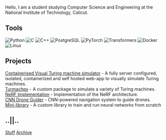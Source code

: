 Hello, I am a student studying Computer Science and Engineering at the National Institute of Technology, Calicut.

## Tools
![Python](https://img.shields.io/badge/-Python-3776AB?logo=python&logoColor=white&style=flat-square)
![C](https://img.shields.io/badge/-C-00599C?logo=c&logoColor=white&style=flat-square)
![C++](https://img.shields.io/badge/-C++-00599C?logo=c%2B%2B&logoColor=white&style=flat-square)
![PostgreSQL](https://img.shields.io/badge/-PostgreSQL-336791?logo=postgresql&logoColor=white&style=flat-square)
![PyTorch](https://img.shields.io/badge/-PyTorch-EE4C2C?logo=pytorch&logoColor=white&style=flat-square)
![Transformers](https://img.shields.io/badge/-Transformers-FF9900?logo=huggingface&logoColor=white&style=flat-square)
![Docker](https://img.shields.io/badge/docker-257bd6?logo=docker&logoColor=white&style=flat-square)
![Linux](https://img.shields.io/badge/-Linux-grey?logo=linux)

## Projects

[Containerised Visual Turing machine simulator](https://github.com/R2D2-08/tursim) - A fully server configured, isolated, containerized and self hosted web-app to visually simulate Turing machines. 
<br>
[Turmachpy](https://github.com/R2D2-08/turmachpy) - A custom package to simulate a variety of Turing machines.
<br>
[NeRF Implementation](https://nerfvisualizer.vercel.app/) - Implementation of the NeRF architecture.  
[CNN Drone Guider](https://github.com/R2D2-08/MiniDroneCNN) - CNN-powered navigation system to guide drones.  
[Mini-library](https://github.com/R2D2-08/minilib) - A custom library to train and run neural networks from scratch 

## ..||..
[Stuff](https://stuffaboutme.vercel.app/) [Archive](https://archivezzzs.vercel.app/)
